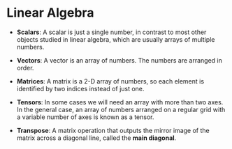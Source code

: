 # Linear Algebra

- **Scalars**: A scalar is just a single number, in contrast to most other objects studied in linear algebra, which are usually arrays of multiple numbers.

- **Vectors**: A vector is an array of numbers. The numbers are arranged in order.

- **Matrices**: A matrix is a 2-D array of numbers, so each element is identified by two indices instead of just one.

- **Tensors**: In some cases we will need an array with more than two axes. In the general case, an array of numbers arranged on a regular grid with a variable number of axes is known as a tensor.

- **Transpose**: A matrix operation that outputs the mirror image of the matrix across a diagonal line, called the **main diagonal**.
